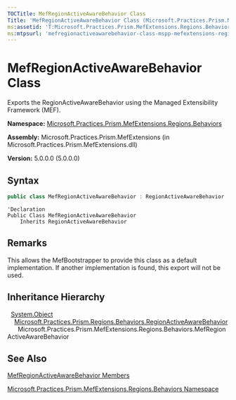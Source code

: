 ```yaml
---
TOCTitle: MefRegionActiveAwareBehavior Class
Title: 'MefRegionActiveAwareBehavior Class (Microsoft.Practices.Prism.MefExtensions.Regions.Behaviors)'
ms:assetid: 'T:Microsoft.Practices.Prism.MefExtensions.Regions.Behaviors.MefRegionActiveAwareBehavior'
ms:mtpsurl: 'mefregionactiveawarebehavior-class-mspp-mefextensions-regions-behaviors.md'
---
```


# MefRegionActiveAwareBehavior Class

Exports the RegionActiveAwareBehavior using the Managed Extensibility Framework (MEF).

**Namespace:** [Microsoft.Practices.Prism.MefExtensions.Regions.Behaviors](/patterns-practices/reference/mspp-mefextensions-regions-behaviors-namespace)

**Assembly:** Microsoft.Practices.Prism.MefExtensions (in Microsoft.Practices.Prism.MefExtensions.dll)

**Version:** 5.0.0.0 (5.0.0.0)

## Syntax

```C#
public class MefRegionActiveAwareBehavior : RegionActiveAwareBehavior
```

```VB
'Declaration
Public Class MefRegionActiveAwareBehavior
	Inherits RegionActiveAwareBehavior
```

## Remarks

This allows the MefBootstrapper to provide this class as a default implementation. If another implementation is found, this export will not be used.

## Inheritance Hierarchy

&nbsp;&nbsp;[System.Object](http://msdn.microsoft.com/en-us/library/e5kfa45b)<br/>
&nbsp;&nbsp;&nbsp;&nbsp;[Microsoft.Practices.Prism.Regions.Behaviors.RegionActiveAwareBehavior](/patterns-practices/reference/regionactiveawarebehavior-class-mspp-regions-behaviors)<br/>
&nbsp;&nbsp;&nbsp;&nbsp;&nbsp;&nbsp;Microsoft.Practices.Prism.MefExtensions.Regions.Behaviors.MefRegionActiveAwareBehavior

## See Also

[MefRegionActiveAwareBehavior Members](/patterns-practices/reference/mefregionactiveawarebehavior-members-mspp-mefextensions-regions-behaviors)

[Microsoft.Practices.Prism.MefExtensions.Regions.Behaviors Namespace](/patterns-practices/reference/mspp-mefextensions-regions-behaviors-namespace)